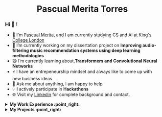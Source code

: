 <div align='center'><h1> Pascual Merita Torres</h1></div>
<div align="center">
</div>

### Hi  👋  !
- :school: I'm [Pascual Merita](https://github.com/PascualMeritaTorres), and I am currently studying CS and AI at  <a href="https://www.kcl.ac.uk/">King's College London  </a>
- 🔭 I’m currently working on my dissertation project on **Improving audio-filtering music recommendation systems using deep learning methodologies**
- 😄 I’m currently learning about,**Transformers and Convolutional Neural Networks**
- ⚡ I have an entrepeneurship mindset and always like to come up with new business ideas
- 💬 Ask me about anything, I am happy to help
- :bulb: I actively participate in **Hackathons** 
- 🌐 Visit my <a href="https://www.linkedin.com/in/pascual-merita-torres-0098401ba/" target="_blank" rel="nofollow">Linkedin</a> for complete background and contact.

<!-- start work experience section -->
<details>
<summary><b> My Work Experience :point_right: </b></summary>
<table>
  <thead>
    <tr>
      <th>Job Name</th>
      <th>Roles & responsibilities</th>
      <th>Duration</th>
    </tr>
  </thead>
  <tbody>
    <tr>
      <td><b><a href="https://correcto.es/">Software Engineering Intern - Correcto - London,UK / Madrid, Spain</a> </b></td>
      <td>•Improved their AI-based word suggestion algorithm efficiency by 3%, using Python, by analyzing user behavior and optimizing the Machine Learning model API requests

•Developed a brand new webpage and chrome extension architecture to manage their exponential growth from 2,000 to 30,000 users </td>
      <td>June 2022 - August 2022 </td>
    </tr>
  	<tr>
      <td><b><a href="https://www.nunsys.com/">Machine Learning / Data Science Intern - Nunsys - Valencia, Spain</a> </b></td>
      <td>•Doubled hospital staff allocation efficiency by training a “Random Forest” Machine Learning model to predict chronic patients timetables with an accuracy of 78%

•Improved the understanding of over 8 million clinical records by performing data exploration, cleansing, transformation, and validation using Python</td>
      <td>July 2021 - August 2021</td>
    </tr>
    <tr>
      <td><b><a href="https://ampere-energy.com/">Data Science Intern - Ampere Energy - Valencia, Spain</a> </b></td>
      <td>•Increased revenues of over 400 families by applying matching algorithms to connect users with solar surplus energy and those with enough space in their batteries to store it, using Python

•Analyzed power consumption patterns of multiple devices using R and SQL</td>
      <td>June 2019 - July 2019</td>
    </tr>
  </tbody>
</table>
</details>
<!-- end work experience section -->

<!-- start work project section -->
<details>
<summary><b> My Projects :point_right:</b></summary>
<table>
  <thead>
    <tr>
      <th>Project Name</th>
      <th>Skills used</th>
      <th>Description</th>
    </tr>
  </thead>
  <tbody>
    <tr>
    <tr>
      <td><a href="https://keshavsingh4522.github.io/Projects/CodeEditor/">Using AI to solve Pacman</a></td>
      <td>Python</td>
      <td>Implement Value Iteration to play pacman more effectively</td>
    </tr>
      <td><a href='https://github.com/PascualMeritaTorres/Slurp-Users'>Slurp</a></td>
      <td>React-Native, JavaScript, HTML, CSS, Node-js, Firebase, Detox</td>
      <td>Co-founded an order-ahead and discovery platform for coffee enthusiasts</td>
    </tr>
    <tr>
      <td><a href='https://boiling-springs-07869.herokuapp.com/'></a>Chess Club Management Website</td>
      <td>Python(Django), HTML, CSS</td>
      <td>Users can sign up to clubs, participate in tournaments and view published news</td>
    </tr>
  </tbody>
</table>
</details>
<!-- end work project section -->





</details>


